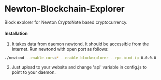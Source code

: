 # Newton-Blockchain-Explorer
Block explorer for Newton CryptoNote based cryptocurrency.

#### Installation

1) It takes data from daemon newtond. It should be accessible from the Internet. Run newtond with open port as follows:
```bash
./newtond --enable-cors=* --enable-blockexplorer --rpc-bind-ip 0.0.0.0 --rpc-bind-port 21236
```
2) Just upload to your website and change 'api' variable in config.js to point to your daemon.
